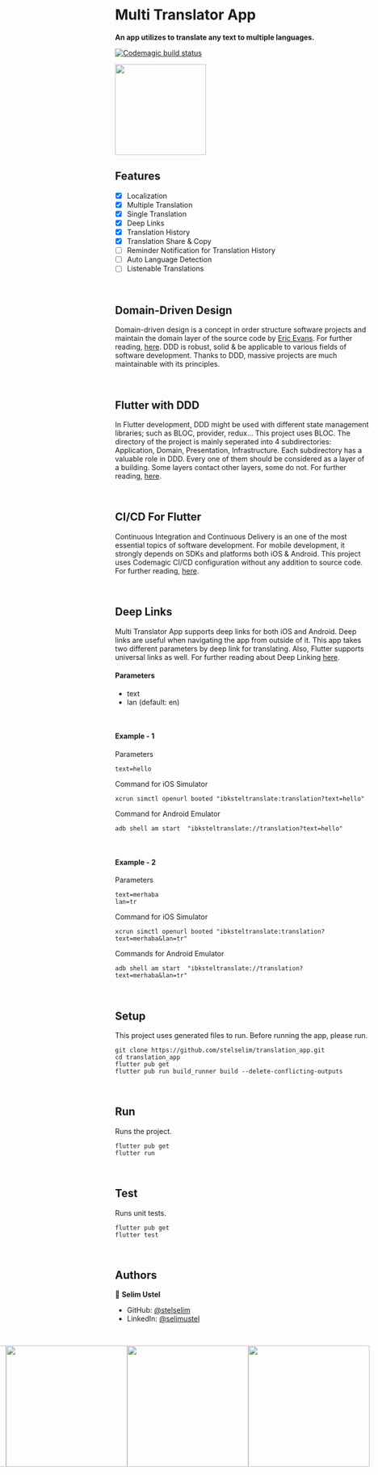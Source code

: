 # Multi Translator App
<b>An app utilizes to translate any text to multiple languages.</b>

[![Codemagic build status](https://api.codemagic.io/apps/62b9b53b58fcc97673f288e5/62b9b53b58fcc97673f288e4/status_badge.svg)](https://codemagic.io/apps/62b9b53b58fcc97673f288e5/62b9b53b58fcc97673f288e4/latest_build)

<img width=180 src="https://user-images.githubusercontent.com/46201537/177821784-688d3b39-57f0-40dd-9342-41f6a1314bd9.png"/>

<br/>

## Features
- [X] Localization
- [X] Multiple Translation
- [X] Single Translation 
- [X] Deep Links
- [X] Translation History
- [X] Translation Share & Copy 
- [ ] Reminder Notification for Translation History
- [ ] Auto Language Detection
- [ ] Listenable Translations

<br/>

## Domain-Driven Design
Domain-driven design is a concept in order structure software projects and maintain the domain layer of the source code by [Eric Evans](https://www.linkedin.com/in/ericevansddd/). For further reading, [here](https://www.domainlanguage.com/ddd/). DDD is robust, solid & be applicable to various fields of software development. Thanks to DDD, massive projects are much maintainable with its principles. 

<br/>

## Flutter with DDD
In Flutter development, DDD might be used with different state management libraries; such as BLOC, provider, redux... This project uses BLOC. The directory of the project is mainly seperated into 4 subdirectories: Application, Domain, Presentation, Infrastructure. Each subdirectory has a valuable role in DDD. Every one of them should be considered as a layer of a building. Some layers contact other layers, some do not. For further reading, [here](https://resocoder.com/2020/03/09/flutter-firebase-ddd-course-1-domain-driven-design-principles/).

<br/>

## CI/CD For Flutter
Continuous Integration and Continuous Delivery is an one of the most essential topics of software development. For mobile development, it strongly depends on SDKs and platforms both iOS & Android. This project uses Codemagic CI/CD configuration without any addition to source code. For further reading, [here](https://blog.codemagic.io/flutter-step-by-step-tutorial/).

<br/>


## Deep Links
Multi Translator App supports deep links for both iOS and Android. Deep links are useful when navigating the app from outside of it. This app takes two different parameters by deep link for translating. Also, Flutter supports universal links as well. For further reading about Deep Linking [here](https://docs.flutter.dev/development/ui/navigation/deep-linking).

#### Parameters
- text
- lan (default: en)

<br/>

#### Example - 1
Parameters
```
text=hello
```
Command for iOS Simulator
```
xcrun simctl openurl booted "ibksteltranslate:translation?text=hello"
```
Command for Android Emulator
```
adb shell am start  "ibksteltranslate://translation?text=hello"
```


<br/>

#### Example - 2
Parameters
```
text=merhaba
lan=tr
```
Command for iOS Simulator
```
xcrun simctl openurl booted "ibksteltranslate:translation?text=merhaba&lan=tr"
```
Commands for Android Emulator
```
adb shell am start  "ibksteltranslate://translation?text=merhaba&lan=tr"
```

<br/>


## Setup

This project uses generated files to run. Before running the app, please run.

```
git clone https://github.com/stelselim/translation_app.git
cd translation_app
flutter pub get
flutter pub run build_runner build --delete-conflicting-outputs
```

<br/>

## Run
Runs the project.
```
flutter pub get
flutter run
```


<br/>

## Test
Runs unit tests.
```
flutter pub get
flutter test
```

<br/>

## Authors

👤 **Selim Ustel**

- GitHub: [@stelselim](https://github.com/stelselim)
- LinkedIn: [@selimustel](https://www.linkedin.com/in/selimustel/)

<br/>


<view style="display: flex;
  flex-direction: row-reverse;">
<img src="https://user-images.githubusercontent.com/46201537/177822117-0e7d204e-2d82-4084-813b-56a77e304005.PNG" width=240/>
<img src="https://user-images.githubusercontent.com/46201537/177822129-a4548110-1a71-4804-a7e7-5876982e925b.PNG" width=240/>
<img src="https://user-images.githubusercontent.com/46201537/177822135-b0dbe0a7-c70d-4127-92b3-194e13a21c55.PNG" width=240/>
<img src="https://user-images.githubusercontent.com/46201537/177822155-a08e6038-c416-4251-9aa6-7d62ec779205.PNG" width=240/>  

</view>
